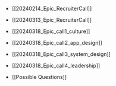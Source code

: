 - [[20240214_Epic_RecruiterCall]]
- [[20240313_Epic_RecruiterCall]]
- [[20240318_Epic_call1_culture]]
- [[20240318_Epic_call2_app_design]]
- [[20240318_Epic_call3_system_design]]
- [[20240318_Epic_call4_leadership]]

- [[Possible Questions]]